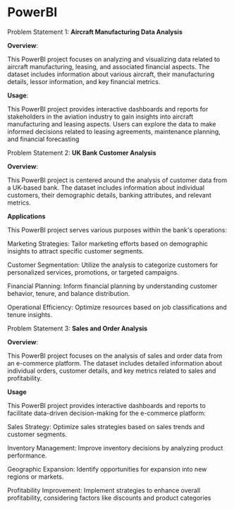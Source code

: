 # PowerBI

Problem Statement 1: **Aircraft Manufacturing Data Analysis**

**Overview**:

This PowerBI project focuses on analyzing and visualizing data related to aircraft manufacturing, leasing, and associated financial aspects. The dataset includes information about various aircraft, their manufacturing details, lessor information, and key financial metrics.

**Usage**:

This PowerBI project provides interactive dashboards and reports for stakeholders in the aviation industry to gain insights into aircraft manufacturing and leasing aspects. Users can explore the data to make informed decisions related to leasing agreements, maintenance planning, and financial forecasting


Problem Statement 2: **UK Bank Customer Analysis**

**Overview**:

This PowerBI project is centered around the analysis of customer data from a UK-based bank. The dataset includes information about individual customers, their demographic details, banking attributes, and relevant metrics.

**Applications**

This PowerBI project serves various purposes within the bank's operations:

Marketing Strategies: Tailor marketing efforts based on demographic insights to attract specific customer segments.

Customer Segmentation: Utilize the analysis to categorize customers for personalized services, promotions, or targeted campaigns.

Financial Planning: Inform financial planning by understanding customer behavior, tenure, and balance distribution.

Operational Efficiency: Optimize resources based on job classifications and tenure insights.

Problem Statement 3: **Sales and Order Analysis**

**Overview**:

This PowerBI project focuses on the analysis of sales and order data from an e-commerce platform. The dataset includes detailed information about individual orders, customer details, and key metrics related to sales and profitability.

**Usage**

This PowerBI project provides interactive dashboards and reports to facilitate data-driven decision-making for the e-commerce platform:

Sales Strategy: Optimize sales strategies based on sales trends and customer segments.

Inventory Management: Improve inventory decisions by analyzing product performance.

Geographic Expansion: Identify opportunities for expansion into new regions or markets.

Profitability Improvement: Implement strategies to enhance overall profitability, considering factors like discounts and product categories

